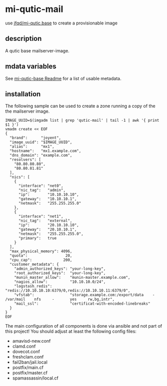 # mi-qutic-mail

use [jfqd/mi-qutic.base](https://github.com/jfqd/mi-qutic-base) to create a provisionable image

## description

A qutic base mailserver-image.

## mdata variables

See [mi-qutic-base Readme](https://github.com/jfqd/mi-qutic-base/blob/master/README.md) for a list of usable metadata.

## installation

The following sample can be used to create a zone running a copy of the the mailserver image.

```
IMAGE_UUID=$(imgadm list | grep 'qutic-mail' | tail -1 | awk '{ print $1 }')
vmadm create << EOF
{
  "brand":      "joyent",
  "image_uuid": "$IMAGE_UUID",
  "alias":      "mx1",
  "hostname":   "mx1.example.com",
  "dns_domain": "example.com",
  "resolvers": [
    "80.80.80.80",
    "80.80.81.81"
  ],
  "nics": [
    {
      "interface": "net0",
      "nic_tag":   "admin",
      "ip":        "10.10.10.10",
      "gateway":   "10.10.10.1",
      "netmask":   "255.255.255.0"
    },
    {
      "interface": "net1",
      "nic_tag":   "external",
      "ip":        "20.10.10.10",
      "gateway":   "20.10.10.1",
      "netmask":   "255.255.255.0",
      "primary":   true
    }
  ],
  "max_physical_memory": 4096,
  "quota":                 20,
  "cpu_cap":              200,
  "customer_metadata": {
    "admin_authorized_keys": "your-long-key",
    "root_authorized_keys":  "your-long-key",
    "munin_master_allow":    "munin-master.example.com",
    "nagios_allow":          "10.10.10.0/24",
    "logstash_redis":        "redis://10.10.10.10:6379/0,redis://10.10.10.11:6379/0",
    "vfstab":                "storage.example.com:/export/data    -       /var/mail    nfs     -       yes     rw,bg,intr",
    "mail_ssl":              "certificat-with-encoded-linebreaks"
  }
}
EOF
```

The main configuration of all components is done via ansible and not part of this project!
You should adjust at least the following config files:

* amavisd-new.conf
* clamd.conf
* dovecot.conf
* freshclam.conf
* fail2ban/jail.local
* postfix/main.cf
* postfix/master.cf
* spamassassin/local.cf

